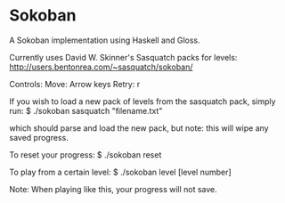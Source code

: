 Sokoban
=======

A Sokoban implementation using Haskell and Gloss.

Currently uses David W. Skinner's Sasquatch packs for levels: http://users.bentonrea.com/~sasquatch/sokoban/

Controls:
Move: Arrow keys
Retry: r

If you wish to load a new pack of levels from the sasquatch pack, simply run:
$ ./sokoban sasquatch "filename.txt"


which should parse and load the new pack, but note: this will wipe any saved progress.

To reset your progress:
$ ./sokoban reset

To play from a certain level:
$ ./sokoban level [level number]

Note: When playing like this, your progress will not save.